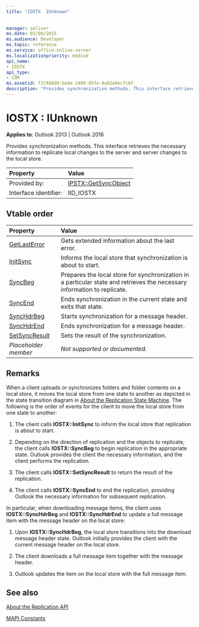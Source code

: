 ```yaml
---
title: "IOSTX  IUnknown"
 
 
manager: soliver
ms.date: 03/09/2015
ms.audience: Developer
ms.topic: reference
ms.service: office-online-server
ms.localizationpriority: medium
api_name:
- IOSTX
api_type:
- COM
ms.assetid: f374d8d9-be8e-2489-d5fe-8a92e0ecfc6f
description: "Provides synchronization methods. This interface retrieves necessary information to replicate local changes to the server and server changes to the local store."
---
```


# IOSTX : IUnknown

  
  
**Applies to**: Outlook 2013 | Outlook 2016 
  
Provides synchronization methods. This interface retrieves the necessary information to replicate local changes to the server and server changes to the local store.
  
|Property |Value |
|:-----|:-----|
|Provided by:  <br/> |[IPSTX::GetSyncObject](iostx-setsyncresult.md) <br/> |
|Interface identifier:  <br/> |IID_IOSTX  <br/> |
   
## Vtable order

|Property |Value |
|:-----|:-----|
|[GetLastError](iostx-getlasterror.md) <br/> |Gets extended information about the last error. |
|[InitSync](iostx-initsync.md) <br/> |Informs the local store that synchronization is about to start. |
|[SyncBeg](iostx-syncbeg.md) <br/> |Prepares the local store for synchronization in a particular state and retrieves the necessary information to replicate. |
|[SyncEnd](iostx-syncend.md) <br/> |Ends synchronization in the current state and exits that state. |
|[SyncHdrBeg](iostx-synchdrbeg.md) <br/> |Starts synchronization for a message header. |
|[SyncHdrEnd](iostx-synchdrend.md) <br/> |Ends synchronization for a message header. |
|[SetSyncResult](iostx-setsyncresult.md) <br/> |Sets the result of the synchronization. |
| *Placeholder member*  <br/> | *Not supported or documented.*  <br/> |
   
## Remarks

When a client uploads or synchronizes folders and folder contents on a local store, it moves the local store from one state to another as depicted in the state transition diagram in [About the Replication State Machine](about-the-replication-state-machine.md). The following is the order of events for the client to move the local store from one state to another:
  
1. The client calls **IOSTX::InitSync** to inform the local store that replication is about to start. 
    
2. Depending on the direction of replication and the objects to replicate, the client calls **IOSTX::SyncBeg** to begin replication in the appropriate state. Outlook provides the client the necessary information, and the client performs the replication. 
    
3. The client calls **IOSTX::SetSyncResult** to return the result of the replication. 
    
4. The client calls **IOSTX::SyncEnd** to end the replication, providing Outlook the necessary information for subsequent replication. 
    
In particular, when downloading message items, the client uses **IOSTX::SyncHdrBeg** and **IOSTX::SyncHdrEnd** to update a full message item with the message header on the local store: 
  
1. Upon **IOSTX::SyncHdrBeg**, the local store transitions into the download message header state. Outlook initially provides the client with the current message header on the local store.
    
2. The client downloads a full message item together with the message header.
    
3. Outlook updates the item on the local store with the full message item.
    
## See also



[About the Replication API](about-the-replication-api.md)
  
[MAPI Constants](mapi-constants.md)

